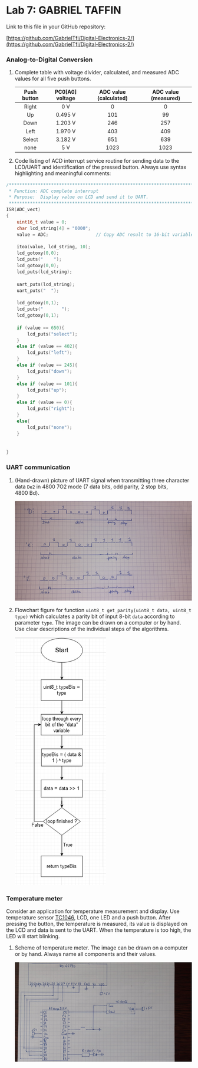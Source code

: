 # Lab 7: GABRIEL TAFFIN

Link to this file in your GitHub repository:

[https://github.com/GabrielTfi/Digital-Electronics-2/](https://github.com/GabrielTfi/Digital-Electronics-2/)

### Analog-to-Digital Conversion

1. Complete table with voltage divider, calculated, and measured ADC values for all five push buttons.


   | **Push button** | **PC0[A0] voltage** | **ADC value (calculated)** | **ADC value (measured)** |
   | :-: | :-: | :-: | :-: |
   | Right  | 0&nbsp;V | 0   | 0 |
   | Up     | 0.495&nbsp;V | 101 | 99 |
   | Down   | 1.203&nbsp;V | 246 | 257 |
   | Left   | 1.970&nbsp;V | 403 | 409 |
   | Select | 3.182&nbsp;V | 651 | 639 |
   | none   | 5&nbsp;V | 1023 | 1023 ||

2. Code listing of ACD interrupt service routine for sending data to the LCD/UART and identification of the pressed button. Always use syntax highlighting and meaningful comments:

```c
/**********************************************************************
 * Function: ADC complete interrupt
 * Purpose:  Display value on LCD and send it to UART.
 **********************************************************************/
ISR(ADC_vect)
{
	uint16_t value = 0;
	char lcd_string[4] = "0000";
	value = ADC;                  // Copy ADC result to 16-bit variable
	
	itoa(value, lcd_string, 10);
	lcd_gotoxy(0,0);
	lcd_puts("    ");
	lcd_gotoxy(0,0);
	lcd_puts(lcd_string);
	
	uart_puts(lcd_string);
	uart_puts("  ");
	
	lcd_gotoxy(0,1);
	lcd_puts("       ");
	lcd_gotoxy(0,1);
	
	if (value == 650){
		lcd_puts("select");
	}
	else if (value == 402){
		lcd_puts("left");
	}
	else if (value == 245){
		lcd_puts("down");
	}
	else if (value == 101){
		lcd_puts("up");
	}
	else if (value == 0){
		lcd_puts("right");
	}
	else{
		lcd_puts("none");
	}
	
	
}
```

### UART communication

1. (Hand-drawn) picture of UART signal when transmitting three character data `De2` in 4800 7O2 mode (7 data bits, odd parity, 2 stop bits, 4800&nbsp;Bd).

   ![UART_signal](https://raw.githubusercontent.com/GabrielTfi/Digital-Electronics-2/main/Labs/07-uart/UART_signal.jpg)

2. Flowchart figure for function `uint8_t get_parity(uint8_t data, uint8_t type)` which calculates a parity bit of input 8-bit `data` according to parameter `type`. The image can be drawn on a computer or by hand. Use clear descriptions of the individual steps of the algorithms.

   ![flowchart](https://raw.githubusercontent.com/GabrielTfi/Digital-Electronics-2/main/Labs/07-uart/parity_bit.PNG)

### Temperature meter

Consider an application for temperature measurement and display. Use temperature sensor [TC1046](http://ww1.microchip.com/downloads/en/DeviceDoc/21496C.pdf), LCD, one LED and a push button. After pressing the button, the temperature is measured, its value is displayed on the LCD and data is sent to the UART. When the temperature is too high, the LED will start blinking.

1. Scheme of temperature meter. The image can be drawn on a computer or by hand. Always name all components and their values.

   ![Scheme of temperature meter](https://raw.githubusercontent.com/GabrielTfi/Digital-Electronics-2/main/Labs/07-uart/temperature_schema.jpg)
